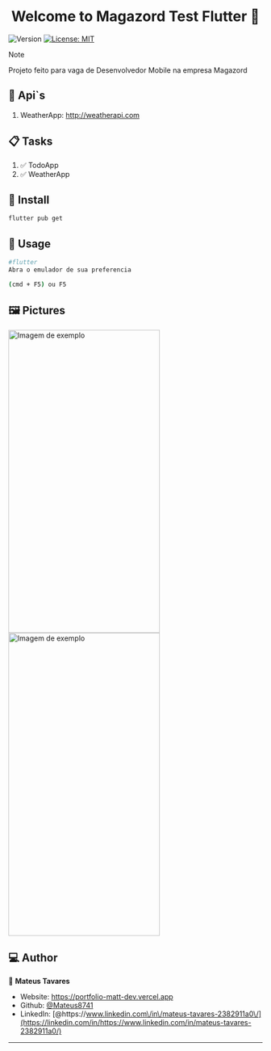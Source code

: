 <h1 align="center">Welcome to Magazord Test Flutter 👋</h1>
<p>
  <img alt="Version" src="https://img.shields.io/badge/version-1.0.0-blue.svg?cacheSeconds=2592000" />
  <a href="#" target="_blank">
    <img alt="License: MIT" src="https://img.shields.io/badge/License-MIT-yellow.svg" />
  </a>
</p>

> [!NOTE]
> Projeto feito para vaga de Desenvolvedor Mobile na empresa Magazord

## 📄 Api`s
1. WeatherApp: http://weatherapi.com

## 📋 Tasks
1. ✅ TodoApp
2. ✅ WeatherApp

## 🚀 Install

```sh
flutter pub get
```

## 📱 Usage

```sh
#flutter
Abra o emulador de sua preferencia

(cmd + F5) ou F5
```

## 🖼️ Pictures

<img src="https://github.com/Mateus8741/MagazordTestFlutter/assets/62652109/0bb41204-c7c5-4ccd-a0c7-46610ff0d02f" alt="Imagem de exemplo" width="300" height="600">
<img src="https://github.com/Mateus8741/MagazordTestFlutter/assets/62652109/fcb85572-e4a9-4585-9910-3cdfd2906734" alt="Imagem de exemplo" width="300" height="600">

## 💻 Author

👤 **Mateus Tavares**

- Website: https://portfolio-matt-dev.vercel.app
- Github: [@Mateus8741](https://github.com/Mateus8741)
- LinkedIn: [@https:\/\/www.linkedin.com\/in\/mateus-tavares-2382911a0\/](https://linkedin.com/in/https://www.linkedin.com/in/mateus-tavares-2382911a0/)
****
